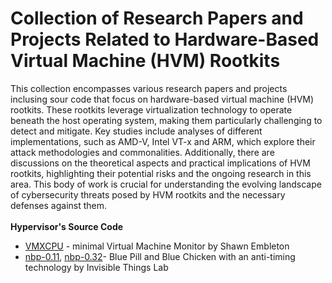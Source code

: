 # Collection of Research Papers and Projects Related to Hardware-Based Virtual Machine (HVM) Rootkits
This collection encompasses various research papers and projects inclusing sour code that focus on hardware-based virtual machine (HVM) rootkits. These rootkits leverage virtualization technology to operate beneath the host operating system, making them particularly challenging to detect and mitigate.
Key studies include analyses of different implementations, such as AMD-V, Intel VT-x and ARM, which explore their attack methodologies and commonalities. Additionally, there are discussions on the theoretical aspects and practical implications of HVM rootkits, highlighting their potential risks and the ongoing research in this area.
This body of work is crucial for understanding the evolving landscape of cybersecurity threats posed by HVM rootkits and the necessary defenses against them.
\
\
**Hypervisor's Source Code**
 - [VMXCPU](src-vmm-tools/vmxcpu) - minimal Virtual Machine Monitor by Shawn Embleton
 - [nbp-0.11](src-vmm-tools/nbp-0.11), [nbp-0.32](src-vmm-tools/nbp-0.32-public)- Blue Pill and Blue Chicken with an anti-timing technology by Invisible Things Lab
